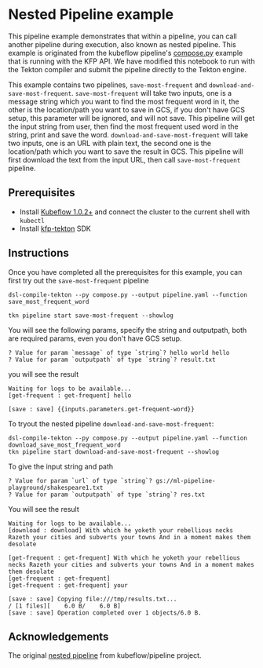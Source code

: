 # Nested Pipeline example
This pipeline example demonstrates that within a pipeline, you can call another pipeline during execution, also known as nested pipeline. This example is originated from the kubeflow pipeline's [compose.py](https://github.com/kubeflow/pipelines/blob/master/sdk/python/tests/compiler/testdata/compose.py) example that is running with the KFP API. We have modified this notebook to run with the Tekton compiler and submit the pipeline directly to the Tekton engine.

This example contains two pipelines, `save-most-frequent` and `download-and-save-most-frequent`. `save-most-frequent` will take two inputs, one is a message string which you want to find the most frequent word in it, the other is the location/path you want to save in GCS, if you don't have GCS setup, this parameter will be ignored, and will not save. This pipeline will get the input string from user, then find the most frequent used word in the string, print and save the word. `download-and-save-most-frequent` will take two inputs, one is an URL with plain text, the second one is the location/path which you want to save the result in GCS. This pipeline will first download the text from the input URL, then call `save-most-frequent` pipeline.
## Prerequisites
- Install [Kubeflow 1.0.2+](https://www.kubeflow.org/docs/started/getting-started/) and connect the cluster to the current shell with `kubectl`
- Install [kfp-tekton](/sdk/README.md#steps) SDK

## Instructions

Once you have completed all the prerequisites for this example, you can first try out the `save-most-frequent` pipeline
```
dsl-compile-tekton --py compose.py --output pipeline.yaml --function save_most_frequent_word

tkn pipeline start save-most-frequent --showlog
```
You will see the following params, specify the string and outputpath, both are required params, even you don't have GCS setup.
```
? Value for param `message` of type `string`? hello world hello
? Value for param `outputpath` of type `string`? result.txt

```
you will see the result
```
Waiting for logs to be available...
[get-frequent : get-frequent] hello

[save : save] {{inputs.parameters.get-frequent-word}}

```
To tryout the nested pipeline `download-and-save-most-frequent`:
```
dsl-compile-tekton --py compose.py --output pipeline.yaml --function download_save_most_frequent_word
tkn pipeline start download-and-save-most-frequent --showlog
```
To give the input string and path
```
? Value for param `url` of type `string`? gs://ml-pipeline-playground/shakespeare1.txt
? Value for param `outputpath` of type `string`? res.txt
```
You will see the result
```
Waiting for logs to be available...
[download : download] With which he yoketh your rebellious necks Razeth your cities and subverts your towns And in a moment makes them desolate

[get-frequent : get-frequent] With which he yoketh your rebellious necks Razeth your cities and subverts your towns And in a moment makes them desolate
[get-frequent : get-frequent] 
[get-frequent : get-frequent] your

[save : save] Copying file:///tmp/results.txt...
/ [1 files][    6.0 B/    6.0 B]                                                              
[save : save] Operation completed over 1 objects/6.0 B.                                        

```
## Acknowledgements

The original [nested pipeline](https://github.com/kubeflow/pipelines/blob/master/sdk/python/tests/compiler/testdata/compose.py) from kubeflow/pipeline project.
